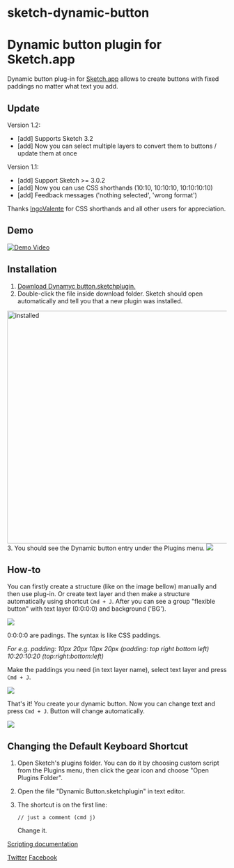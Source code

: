 sketch-dynamic-button
=====================

# Dynamic button plugin for Sketch.app

Dynamic button plug-in for [Sketch.app](http://bohemiancoding.com/sketch/) allows to create buttons with fixed paddings no matter what text you add. 

## Update 

Version 1.2:

- [add] Supports Sketch 3.2
- [add] Now you can select multiple layers to convert them to buttons / update them at once

Version 1.1:

- [add] Support Sketch >= 3.0.2
- [add] Now you can use CSS shorthands (10:10, 10:10:10, 10:10:10:10)
- [add] Feedback messages ('nothing selected', 'wrong format')

Thanks [IngoValente](https://github.com/IngoValente) for CSS shorthands and all other users for appreciation.



## Demo

[![Demo Video](https://dl.dropboxusercontent.com/u/1909742/sketch-plugin/thumb.png)](http://www.youtube.com/watch?v=ZJCYUCU7YxQ)

## Installation
1. [Download Dynamyc button.sketchplugin.](https://github.com/sketchplugins/sketch-dynamic-button/archive/master.zip)
2. Double-click the file inside download folder. Sketch should open automatically and tell you that a new plugin was installed.
  <img src="https://dl.dropboxusercontent.com/u/1909742/sketch-plugin/success.png" alt="installed" width="534" />
3. You should see the Dynamic button entry under the Plugins menu. 
 
  <img src="https://dl.dropboxusercontent.com/u/1909742/sketch-plugin/dropdown.png"/>


## How-to
You can firstly create a structure (like on the image bellow) manually and then use plug-in. Or create text layer and then make a structure automatically using shortcut `Cmd + J`. After you can see a group "flexible button" with text layer (0:0:0:0) and background ('BG').

<img src="https://dl.dropboxusercontent.com/u/1909742/sketch-plugin/2step.png"/>

0:0:0:0 are padings. The syntax is like CSS paddings.

*For e.g. 
padding: 10px 20px 10px 20px (padding: top right bottom left)
10:20:10:20 (top:right:bottom:left)*

Make the paddings you need (in text layer name), select text layer and press `Cmd + J`.

<img src="https://dl.dropboxusercontent.com/u/1909742/sketch-plugin/3step.png"/>

That's it! You create your dynamic button. Now you can change text and press `Cmd + J`. Button will change automatically.

<img src="https://dl.dropboxusercontent.com/u/1909742/sketch-plugin/4step.png"/>

## Changing the Default Keyboard Shortcut

1. Open Sketch's plugins folder. You can do it by choosing
   custom script from the Plugins menu, then click the gear icon and
choose "Open Plugins Folder".
2. Open the file "Dynamic Button.sketchplugin" in text
   editor.
3. The shortcut is on the first line:

    ```
    // just a comment (cmd j)
    ```
    
    Change it.
    
[Scripting documentation](http://bohemiancoding.com/sketch/scripting/)


[Twitter](https://twitter.com/dwht)
[Facebook](https://www.facebook.com/alexander.kudymov)





